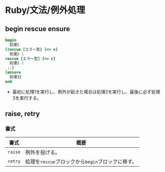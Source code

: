 # Ruby/文法/例外処理

## begin rescue ensure

```ruby
begin 
  処理1
[rescue [エラー型] [=> e]
  処理2-1
rescue [エラー型] [=> e]
  処理2-2
 ..]
[ensure
  処理3]
end
```

- 最初に処理1を実行し、例外が起きた場合は処理2を実行し、最後に必ず処理3を実行する。

## raise, retry

### 書式

| 書式    | 概要                                              |
| ------- | ------------------------------------------------- |
| `raise` | 例外を投げる。                                    |
| `retry` | 処理を`rescue`ブロックから`begin`ブロックに移す。 |

